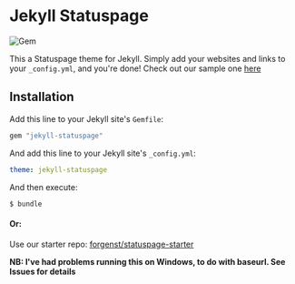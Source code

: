 # Jekyll Statuspage

![Gem](https://img.shields.io/gem/v/jekyll-statuspage?color=red&label=theme%20gem&logo=jekyll&logoColor=red)

This a Statuspage theme for Jekyll. Simply add your websites and links to your `_config.yml`, and you're done! Check out our sample one [here](https://github.com/forgenst/statuspage-starter/_config.yml)

## Installation

Add this line to your Jekyll site's `Gemfile`:

```ruby
gem "jekyll-statuspage"
```

And add this line to your Jekyll site's `_config.yml`:

```yaml
theme: jekyll-statuspage
```

And then execute:

```
$ bundle
```

#### Or:

Use our starter repo: [forgenst/statuspage-starter](https://github.com/forgenst/statuspage-starter)

**NB: I've had problems running this on Windows, to do with baseurl. See Issues for details**
